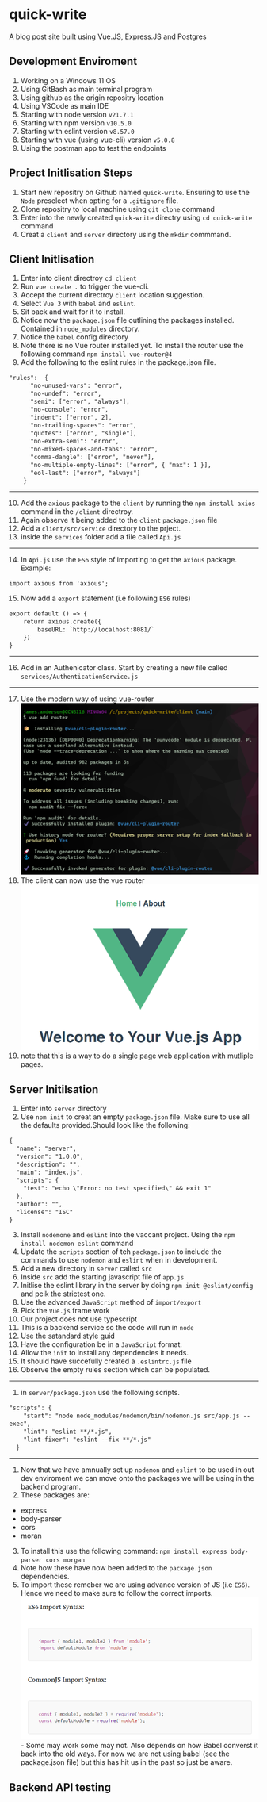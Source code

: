 # quick-write
A blog post site built using Vue.JS, Express.JS and Postgres

## Development Enviroment

1. Working on a Windows 11 OS
2. Using GitBash as main terminal program
3. Using github as the origin repositry location
4. Using VSCode as main IDE
5. Starting with node version `v21.7.1`
6. Starting with npm version `v10.5.0`
7. Starting with eslint version `v8.57.0`
8. Starting with vue (using vue-cli) version `v5.0.8`
9. Using the postman app to test the endpoints


## Project Initlisation Steps

1. Start new repositry on Github named `quick-write`. Ensuring to use the `Node` preselect when opting for a `.gitignore` file.
2. Clone repositry to local machine using `git clone` command
3. Enter into the newly created `quick-write` directry using `cd quick-write` command
4. Creat a `client` and `server` directory using the `mkdir` commmand.

## Client Initlisation
1. Enter into client directroy `cd client`
2. Run `vue create .` to trigger the vue-cli.
3. Accept the current directroy `client` location suggestion.
3. Select `Vue 3` with `babel` and `eslint`.
4. Sit back and wait for it to install.
5. Notice now the `package.json` file outlining the packages installed. Contained in `node_modules` directory.
7. Notice the `babel` config directory
8. Note there is no Vue router installed yet. To install the router use the following command `npm install vue-router@4`
9. Add the following to the eslint rules in the package.json file.
```    
"rules":  {
      "no-unused-vars": "error",
      "no-undef": "error",
      "semi": ["error", "always"],
      "no-console": "error",
      "indent": ["error", 2],
      "no-trailing-spaces": "error",
      "quotes": ["error", "single"],
      "no-extra-semi": "error",
      "no-mixed-spaces-and-tabs": "error",
      "comma-dangle": ["error", "never"],
      "no-multiple-empty-lines": ["error", { "max": 1 }],
      "eol-last": ["error", "always"]
    }
```
---
10. Add the `axious` package to the `client` by running the `npm install axios` command in the `/client` directroy.
11. Again observe it being added to the `client` `package.json` file
12. Add a `client/src/service` directory to the prject.
13. inside the `services` folder add a file called `Api.js`
---
14. In `Api.js` use the `ES6` style of importing to get the `axious` package. Example: 
```
import axious from 'axious';
```
15. Now add a `export` statement (i.e following `ES6` rules)
```
export default () => {
    return axious.create({
        baseURL: `http://localhost:8081/`
    })
}

```
---
16. Add in an Authenicator class. Start by creating a new file called `services/AuthenticationService.js`
---
17. Use the modern way of using vue-router
![alt text](image-1.png)
18. The client can now use the vue router
![alt text](image-2.png)
19. note that this is a way to do a single page web application with mutliple pages.

## Server Initilsation
1. Enter into `server` directory
2. Use `npm init` to creat an empty `package.json` file. Make sure to use all the defaults provided.Should look like the following:
```
{
  "name": "server",
  "version": "1.0.0",
  "description": "",
  "main": "index.js",
  "scripts": {
    "test": "echo \"Error: no test specified\" && exit 1"
  },
  "author": "",
  "license": "ISC"
}
```
3. Install `nodemone` and `eslint`  into the vaccant project. Using the `npm install nodemon eslint` command
4. Update the `scripts` section of teh `package.json` to include the commands to use `nodemon` and `eslint` when in development.
5. Add a new directory in `server` called `src`
6. Inside `src` add the starting javascript file of `app.js`
7. Initlise the eslint library  in the server by doing `npm init @eslint/config` and pcik the strictest one.
8. Use the advanced `JavaScript` method of `import/export`
9. Pick the `Vue.js` frame work
10. Our project does not use typescript
11. This is a backend service so the code will run in `node`
12. Use the satandard style guid
13. Have the configuration be in a `JavaScript` format.
14. Allow the `init` to install any dependencies it needs.
15. It should have succefully created a `.eslintrc.js` file
16. Observe the empty rules section which can be populated.
---
1. in `server/package.json` use the following scripts.
```
"scripts": {
    "start": "node node_modules/nodemon/bin/nodemon.js src/app.js --exec",
    "lint": "eslint **/*.js",
    "lint-fixer": "eslint --fix **/*.js"
  }
```
---
1. Now that we have amnually set up `nodemon` and `eslint` to be used in out dev enviroment we can move onto the packages we will be using in the backend program.
2. These packages are: 
* express
* body-parser
* cors
* moran 
3. To install this use the following command: `npm install express body-parser cors morgan`
4. Note how these have now been added to the `package.json` dependencies.
5. To import these remeber we are using advance version of JS (i.e `ES6`). Hence we need to make sure to follow the correct imports.
![alt text](image.png) - Some may work some may not. Also depends on how Babel converst it back into the old ways. For now we are not using babel (see the package.json file) but this has hit us in the past so just be aware.

## Backend API testing